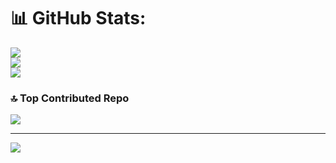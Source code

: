 # 📊 GitHub Stats:
![](https://github-readme-stats.vercel.app/api?username=deepaksinghmudila&theme=blue-green&hide_border=false&include_all_commits=false&count_private=false)<br/>
![](https://github-readme-streak-stats.herokuapp.com/?user=deepaksinghmudila&theme=blue-green&hide_border=false)<br/>
![](https://github-readme-stats.vercel.app/api/top-langs/?username=deepaksinghmudila&theme=blue-green&hide_border=false&include_all_commits=false&count_private=false&layout=compact)

### 🔝 Top Contributed Repo
![](https://github-contributor-stats.vercel.app/api?username=deepaksinghmudila&limit=5&theme=dark&combine_all_yearly_contributions=true)

---
[![](https://visitcount.itsvg.in/api?id=deepaksinghmudila&icon=0&color=0)](https://visitcount.itsvg.in)

<!-- Proudly created with GPRM ( https://gprm.itsvg.in ) -->
